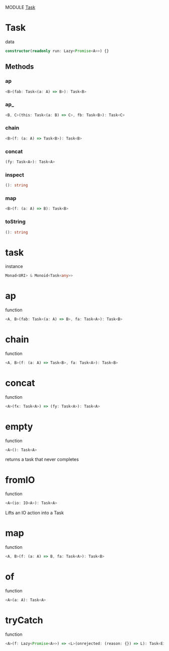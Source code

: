 MODULE [Task](https://github.com/gcanti/fp-ts/blob/master/src/Task.ts)
# Task
data
```ts
constructor(readonly run: Lazy<Promise<A>>) {}
```
## Methods

### ap
```ts
<B>(fab: Task<(a: A) => B>): Task<B> 
```
### ap_
```ts
<B, C>(this: Task<(a: B) => C>, fb: Task<B>): Task<C> 
```
### chain
```ts
<B>(f: (a: A) => Task<B>): Task<B> 
```
### concat
```ts
(fy: Task<A>): Task<A> 
```
### inspect
```ts
(): string 
```
### map
```ts
<B>(f: (a: A) => B): Task<B> 
```
### toString
```ts
(): string 
```
# task
instance
```ts
Monad<URI> & Monoid<Task<any>>
```
# ap
function
```ts
<A, B>(fab: Task<(a: A) => B>, fa: Task<A>): Task<B>
```

# chain
function
```ts
<A, B>(f: (a: A) => Task<B>, fa: Task<A>): Task<B>
```

# concat
function
```ts
<A>(fx: Task<A>) => (fy: Task<A>): Task<A>
```

# empty
function
```ts
<A>(): Task<A>
```
returns a task that never completes

# fromIO
function
```ts
<A>(io: IO<A>): Task<A>
```
Lifts an IO action into a Task

# map
function
```ts
<A, B>(f: (a: A) => B, fa: Task<A>): Task<B>
```

# of
function
```ts
<A>(a: A): Task<A>
```

# tryCatch
function
```ts
<A>(f: Lazy<Promise<A>>) => <L>(onrejected: (reason: {}) => L): Task<Either<L, A>>
```